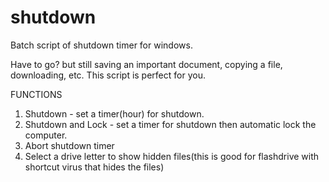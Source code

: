 # shutdown
Batch script of shutdown timer for windows.

Have to go? but still saving an important document, copying a file, downloading, etc.
This script is perfect for you.

FUNCTIONS 
1. Shutdown - set a timer(hour) for shutdown.
2. Shutdown and Lock - set a timer for shutdown then automatic lock the computer.
3. Abort shutdown timer
4. Select a drive letter to show hidden files(this is good for flashdrive with shortcut virus that hides the files) 
